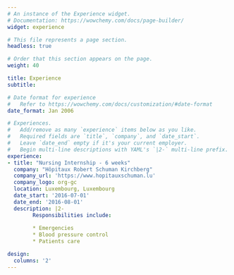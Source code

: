 ```yaml
---
# An instance of the Experience widget.
# Documentation: https://wowchemy.com/docs/page-builder/
widget: experience

# This file represents a page section.
headless: true

# Order that this section appears on the page.
weight: 40

title: Experience
subtitle:

# Date format for experience
#   Refer to https://wowchemy.com/docs/customization/#date-format
date_format: Jan 2006

# Experiences.
#   Add/remove as many `experience` items below as you like.
#   Required fields are `title`, `company`, and `date_start`.
#   Leave `date_end` empty if it's your current employer.
#   Begin multi-line descriptions with YAML's `|2-` multi-line prefix.
experience:
- title: "Nursing Internship - 6 weeks"
  company: "Hôpitaux Robert Schuman Kirchberg"
  company_url: 'https://www.hopitauxschuman.lu'
  company_logo: org-gc
  location: Luxembourg, Luxembourg
  date_start: '2016-07-01'
  date_end: '2016-08-01'
  description: |2-
        Responsibilities include:
        
        * Emergencies 
        * Blood pressure control
        * Patients care  

design:
  columns: '2'
---
```

